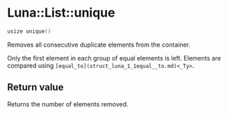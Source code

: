 # Luna::List::unique

```c++
usize unique()
```

Removes all consecutive duplicate elements from the container. 

Only the first element in each group of equal elements is left. Elements are compared using `[equal_to](struct_luna_1_1equal__to.md)<_Ty>`. 

## Return value
Returns the number of elements removed. 

